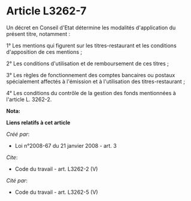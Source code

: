 # Article L3262-7

Un décret en Conseil d'Etat détermine les modalités d'application du présent titre, notamment : 

1° Les mentions qui figurent sur les titres-restaurant et les conditions d'apposition de ces mentions ; 

2° Les conditions d'utilisation et de remboursement de ces titres ; 

3° Les règles de fonctionnement des comptes bancaires ou postaux spécialement affectés à l'émission et à l'utilisation des
titres-restaurant ; 

4° Les conditions du contrôle de la gestion des fonds mentionnées à l'article L. 3262-2.

**Nota:**



**Liens relatifs à cet article**

_Créé par_:

  - Loi n°2008-67 du 21 janvier 2008 - art. 3

_Cite_:

  - Code du travail - art. L3262-2 (V)

_Cité par_:

  - Code du travail - art. L3262-5 (V)
